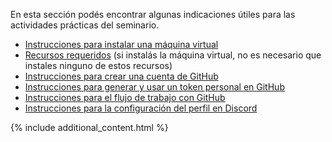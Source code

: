 En esta sección podés encontrar algunas indicaciones útiles para las actividades prácticas del seminario.

- [Instrucciones para instalar una máquina virtual](./tutorialmv.pdf)
- [Recursos requeridos](./recursos.md) (si instalás la máquina virtual, no es necesario que instales ninguno de estos recursos)
- [Instrucciones para crear una cuenta de GitHub](./github_user.md)
- [Instrucciones para generar y usar un token personal en GitHub](./github_token.md)
- [Instrucciones para el flujo de trabajo con GitHub](./flujo_de_trabajo.md)
- [Instrucciones para la configuración del perfil en Discord](./discord_setting.md)

{% include additional_content.html %}
